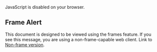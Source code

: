 JavaScript is disabled on your browser.

Frame Alert
-----------

This document is designed to be viewed using the frames feature. If you
see this message, you are using a non-frame-capable web client. Link to
[Non-frame version](overview-summary.html).
